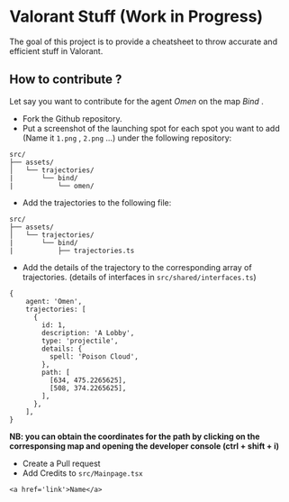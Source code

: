 # Valorant Stuff (Work in Progress)

The goal of this project is to provide a cheatsheet to throw accurate and efficient stuff in Valorant.

## How to contribute ?

Let say you want to contribute for the agent _Omen_ on the map _Bind_ .

- Fork the Github repository.
- Put a screenshot of the launching spot for each spot you want to add (Name it `1.png` , `2.png` ...) under the following repository:

```
src/
├── assets/
│   └── trajectories/
|       └── bind/
|           └── omen/

```

- Add the trajectories to the following file:

```
src/
├── assets/
│   └── trajectories/
|       └── bind/
|           ├── trajectories.ts

```

- Add the details of the trajectory to the corresponding array of trajectories. (details of interfaces in `src/shared/interfaces.ts`)

```
{
    agent: 'Omen',
    trajectories: [
      {
        id: 1,
        description: 'A Lobby',
        type: 'projectile',
        details: {
          spell: 'Poison Cloud',
        },
        path: [
          [634, 475.2265625],
          [508, 374.2265625],
        ],
      },
    ],
}
```

**NB: you can obtain the coordinates for the path by clicking on the corresponsing map and opening the developer console (ctrl + shift + i)**

- Create a Pull request
- Add Credits to `src/Mainpage.tsx`

```
<a href='link'>Name</a>
```
